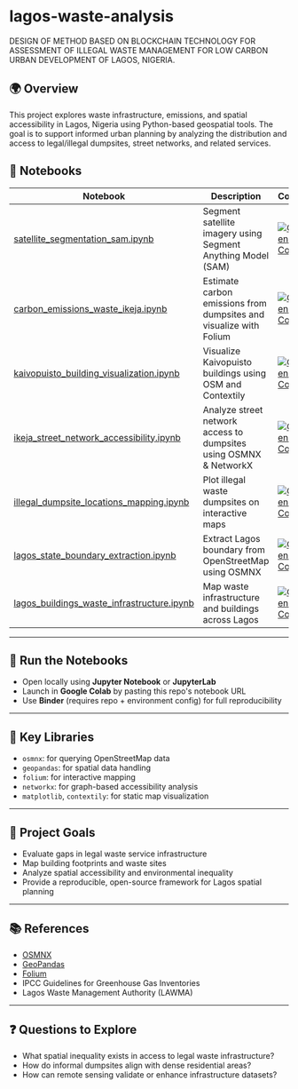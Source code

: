 # lagos-waste-analysis
DESIGN OF METHOD BASED ON BLOCKCHAIN TECHNOLOGY FOR ASSESSMENT OF ILLEGAL WASTE MANAGEMENT FOR LOW CARBON URBAN DEVELOPMENT OF LAGOS, NIGERIA.


## 🌍 Overview
This project explores waste infrastructure, emissions, and spatial accessibility in Lagos, Nigeria using Python-based geospatial tools. The goal is to support informed urban planning by analyzing the distribution and access to legal/illegal dumpsites, street networks, and related services.


## 📘 Notebooks

| Notebook | Description | Colab |
|----------|-------------|-------|
| [satellite_segmentation_sam.ipynb](https://github.com/ChizobaNzeakor/lagos-waste-analysis/blob/main/satellite_segmentation_sam.ipynb) | Segment satellite imagery using Segment Anything Model (SAM) | [![Open in Colab](https://colab.research.google.com/assets/colab-badge.svg)](https://colab.research.google.com/github/ChizobaNzeakor/lagos-waste-analysis/blob/main/satellite_segmentation_sam.ipynb) |
| [carbon_emissions_waste_ikeja.ipynb](https://github.com/ChizobaNzeakor/lagos-waste-analysis/blob/main/carbon_emissions_waste_ikeja.ipynb) | Estimate carbon emissions from dumpsites and visualize with Folium | [![Open in Colab](https://colab.research.google.com/assets/colab-badge.svg)](https://colab.research.google.com/github/ChizobaNzeakor/lagos-waste-analysis/blob/main/carbon_emissions_waste_ikeja.ipynb) |
| [kaivopuisto_building_visualization.ipynb](https://github.com/ChizobaNzeakor/lagos-waste-analysis/blob/main/kaivopuisto_building_visualization.ipynb) | Visualize Kaivopuisto buildings using OSM and Contextily | [![Open in Colab](https://colab.research.google.com/assets/colab-badge.svg)](https://colab.research.google.com/github/ChizobaNzeakor/lagos-waste-analysis/blob/main/kaivopuisto_building_visualization.ipynb) |
| [ikeja_street_network_accessibility.ipynb](https://github.com/ChizobaNzeakor/lagos-waste-analysis/blob/main/ikeja_street_network_accessibility.ipynb) | Analyze street network access to dumpsites using OSMNX & NetworkX | [![Open in Colab](https://colab.research.google.com/assets/colab-badge.svg)](https://colab.research.google.com/github/ChizobaNzeakor/lagos-waste-analysis/blob/main/ikeja_street_network_accessibility.ipynb) |
| [illegal_dumpsite_locations_mapping.ipynb](https://github.com/ChizobaNzeakor/lagos-waste-analysis/blob/main/illegal_dumpsite_locations_mapping.ipynb) | Plot illegal waste dumpsites on interactive maps | [![Open in Colab](https://colab.research.google.com/assets/colab-badge.svg)](https://colab.research.google.com/github/ChizobaNzeakor/lagos-waste-analysis/blob/main/illegal_dumpsite_locations_mapping.ipynb) |
| [lagos_state_boundary_extraction.ipynb](https://github.com/ChizobaNzeakor/lagos-waste-analysis/blob/main/lagos_state_boundary_extraction.ipynb) | Extract Lagos boundary from OpenStreetMap using OSMNX | [![Open in Colab](https://colab.research.google.com/assets/colab-badge.svg)](https://colab.research.google.com/github/ChizobaNzeakor/lagos-waste-analysis/blob/main/lagos_state_boundary_extraction.ipynb) |
| [lagos_buildings_waste_infrastructure.ipynb](https://github.com/ChizobaNzeakor/lagos-waste-analysis/blob/main/lagos_buildings_waste_infrastructure.ipynb) | Map waste infrastructure and buildings across Lagos | [![Open in Colab](https://colab.research.google.com/assets/colab-badge.svg)](https://colab.research.google.com/github/ChizobaNzeakor/lagos-waste-analysis/blob/main/lagos_buildings_waste_infrastructure.ipynb) |


---
## 🚀 Run the Notebooks

- Open locally using **Jupyter Notebook** or **JupyterLab**
- Launch in **Google Colab** by pasting this repo's notebook URL
- Use **Binder** (requires repo + environment config) for full reproducibility

---

## 🔗 Key Libraries

- `osmnx`: for querying OpenStreetMap data
- `geopandas`: for spatial data handling
- `folium`: for interactive mapping
- `networkx`: for graph-based accessibility analysis
- `matplotlib`, `contextily`: for static map visualization

---

## 📌 Project Goals

- Evaluate gaps in legal waste service infrastructure
- Map building footprints and waste sites
- Analyze spatial accessibility and environmental inequality
- Provide a reproducible, open-source framework for Lagos spatial planning

---

## 📚 References

- [OSMNX](https://osmnx.readthedocs.io)
- [GeoPandas](https://geopandas.org)
- [Folium](https://python-visualization.github.io/folium)
- IPCC Guidelines for Greenhouse Gas Inventories
- Lagos Waste Management Authority (LAWMA)

---

## ❓ Questions to Explore

- What spatial inequality exists in access to legal waste infrastructure?
- How do informal dumpsites align with dense residential areas?
- How can remote sensing validate or enhance infrastructure datasets?




